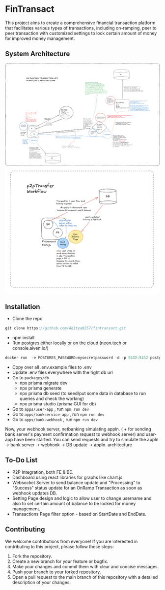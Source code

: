 # FinTransact

This project aims to create a comprehensive financial transaction platform that facilitates various types of transactions, including on-ramping, peer to peer transaction with customized settings to lock certain amount of money for improved money management.

## System Architecture

![OnRamping System Architecture & Workflow](https://github.com/Aditya0257/fintransact/blob/master/onRampTransc_lightmode_img.png)
![Peer to Peer (p2p) Workflow](https://github.com/Aditya0257/fintransact/blob/master/p2pTransferWorkflow.png)

## Installation

- Clone the repo

```jsx
git clone https://github.com/Aditya0257/fintransact.git
```

- npm install
- Run postgres either locally or on the cloud (neon.tech or console.aiven.io/)

```jsx
docker run  -e POSTGRES_PASSWORD=mysecretpassword -d -p 5432:5432 postgres
```

- Copy over all .env.example files to .env
- Update .env files everywhere with the right db url
- Go to `packages/db`
  - npx prisma migrate dev
  - npx prisma generate
  - npx prisma db seed (to seed/put some data in database to run queries and check the working)
  - npx prisma studio (prisma GUI for db)
- Go to `apps/user-app` , run `npm run dev`
- Go to `apps/bankservice-app` , run `npm run dev`
- Go to `apps/bank-webhook` , run `npm run dev`

Now, your webhook server, netbanking simulating appln. ( + for sending bank server's payment confirmation request to webhook server) and user-app have been started.
You can send requests and try to simulate the appln -> bank server -> webhook -> DB update -> appln. architecture

## To-Do List

- P2P Integration, both FE & BE.
- Dashboard using react libraries for graphs like chart.js
- Websocket Server to send balance update and "Processing" to "Success" status update for an OnRamp Transaction as soon as webhook updates DB.
- Setting Page design and logic to allow user to change username and also to set certain amount of balance to be locked for money management.
- Transactions Page filter option - based on StartDate and EndDate.

## Contributing

We welcome contributions from everyone! If you are interested in contributing to this project, please follow these steps:

1. Fork the repository.
2. Create a new branch for your feature or bugfix.
3. Make your changes and commit them with clear and concise messages.
4. Push your branch to your forked repository.
5. Open a pull request to the main branch of this repository with a detailed description of your changes.
